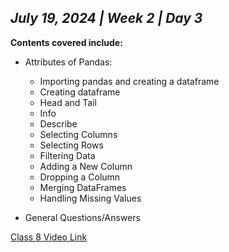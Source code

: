 ## _July 19, 2024 | Week 2 | Day 3_

**Contents covered include:**

- Attributes of Pandas:

  - Importing pandas and creating a dataframe
  - Creating dataframe
  - Head and Tail
  - Info
  - Describe
  - Selecting Columns
  - Selecting Rows
  - Filtering Data
  - Adding a New Column
  - Dropping a Column
  - Merging DataFrames
  - Handling Missing Values

- General Questions/Answers

[Class 8 Video Link](https://www.facebook.com/iCodeguru/videos/506803148528787)
